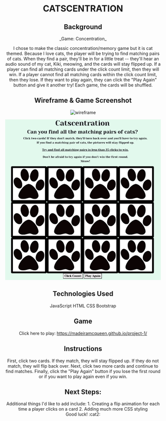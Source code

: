 # <div align="center"> CATSCENTRATION

## <div align="center"> Background
<div align="center"> _Game: Concentration_

I chose to make the classic concentration/memory game but it is cat themed. Because I love cats, the player will be trying to find matching pairs of cats. When they find a pair, they'll be in for a little treat -- they'll hear an audio sound of my cat, Kiki, meowing, and the cards will stay flipped up. If a player can find all matching cards under the click count limit, then they will win. If a player cannot find all matching cards within the click count limit, then they lose. If they want to play again, they can click the "Play Again" button and give it another try! Each game, the cards will be shuffled.

## <div align="center"> Wireframe & Game Screenshot
![wireframe](https://user-images.githubusercontent.com/16273320/195711751-6599be42-e809-497a-aeaf-10589a6c954a.jpg)

![](images/catscentration.png)

## <div align="center"> **Technologies Used**
JavaScript
HTML
CSS
Bootstrap

## <div align="center"> Game
Click here to play: https://madeiramcqueen.github.io/project-1/

## <div align="center"> Instructions
First, click two cards. If they match, they will stay flipped up. If they do not match, they will flip back over.
Next, click two more cards and continue to find matches.
Finally, click the "Play Again" button if you lose the first round or if you want to play again even if you win.

## <div align="center"> Next Steps:
<div align="center"> Additional things I'd like to add include:
1. Creating a flip animation for each time a player clicks on a card
2. Adding much more CSS styling

<div align="center"> Good luck! :cat2: